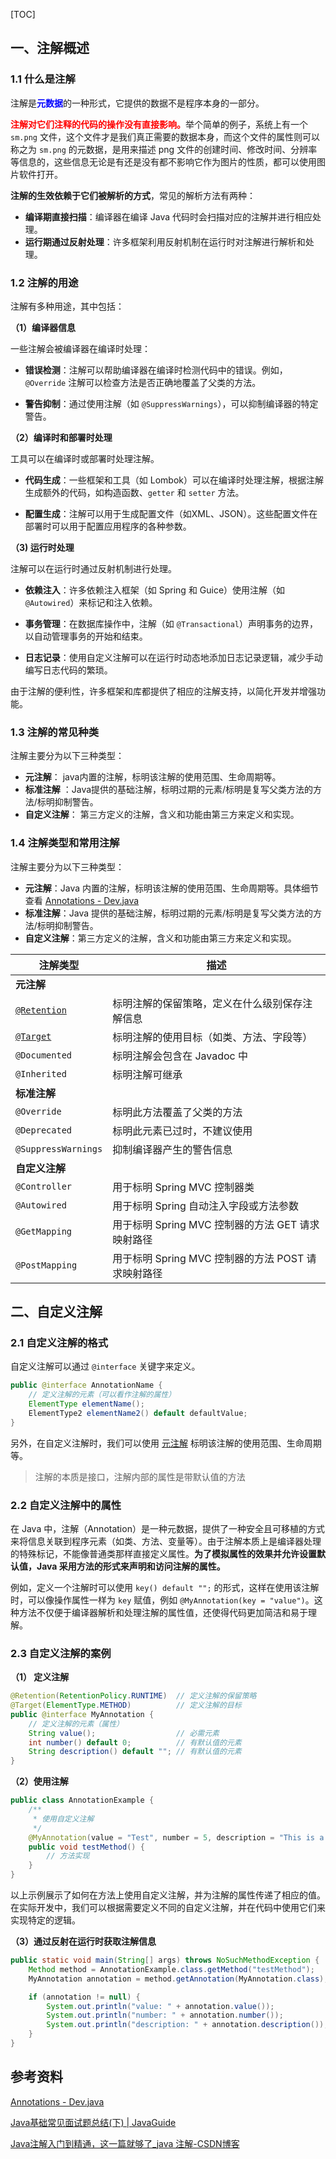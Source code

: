 [TOC]

## 一、注解概述

### 1.1 什么是注解

注解是<font color="blue">**元数据**</font>的一种形式，它提供的数据不是程序本身的一部分。

<font color="red">**注解对它们注释的代码的操作没有直接影响。**</font>举个简单的例子，系统上有一个 `sm.png` 文件，这个文件才是我们真正需要的数据本身，而这个文件的属性则可以称之为 `sm.png` 的元数据，是用来描述 png 文件的创建时间、修改时间、分辨率等信息的，这些信息无论是有还是没有都不影响它作为图片的性质，都可以使用图片软件打开。

**注解的生效依赖于它们被解析的方式**，常见的解析方法有两种：

- **编译期直接扫描**：编译器在编译 Java 代码时会扫描对应的注解并进行相应处理。
- **运行期通过反射处理**：许多框架利用反射机制在运行时对注解进行解析和处理。



### 1.2 注解的用途

注解有多种用途，其中包括：

**（1）编译器信息**

一些注解会被编译器在编译时处理：

- **错误检测**：注解可以帮助编译器在编译时检测代码中的错误。例如，`@Override` 注解可以检查方法是否正确地覆盖了父类的方法。

- **警告抑制**：通过使用注解（如 `@SuppressWarnings`），可以抑制编译器的特定警告。

**（2）编译时和部署时处理**

工具可以在编译时或部署时处理注解。

- **代码生成**：一些框架和工具（如 Lombok）可以在编译时处理注解，根据注解生成额外的代码，如构造函数、`getter` 和 `setter` 方法。

- **配置生成**：注解可以用于生成配置文件（如XML、JSON）。这些配置文件在部署时可以用于配置应用程序的各种参数。

**（3) 运行时处理**

注解可以在运行时通过反射机制进行处理。

- **依赖注入**：许多依赖注入框架（如 Spring 和 Guice）使用注解（如 `@Autowired`）来标记和注入依赖。

- **事务管理**：在数据库操作中，注解（如 `@Transactional`）声明事务的边界，以自动管理事务的开始和结束。

- **日志记录**：使用自定义注解可以在运行时动态地添加日志记录逻辑，减少手动编写日志代码的繁琐。

由于注解的便利性，许多框架和库都提供了相应的注解支持，以简化开发并增强功能。





### 1.3 注解的常见种类

注解主要分为以下三种类型：

- **元注解**： java内置的注解，标明该注解的使用范围、生命周期等。
- **标准注解** ：Java提供的基础注解，标明过期的元素/标明是复写父类方法的方法/标明抑制警告。
- **自定义注解**： 第三方定义的注解，含义和功能由第三方来定义和实现。



### 1.4 注解类型和常用注解

注解主要分为以下三种类型：

- **元注解**：Java 内置的注解，标明该注解的使用范围、生命周期等。具体细节查看 [Annotations - Dev.java](https://dev.java/learn/annotations/#using)
- **标准注解**：Java 提供的基础注解，标明过期的元素/标明是复写父类方法的方法/标明抑制警告。
- **自定义注解**：第三方定义的注解，含义和功能由第三方来定义和实现。

| 注解类型                                                     | 描述                                               |
| ------------------------------------------------------------ | -------------------------------------------------- |
| **元注解**                                                   |                                                    |
| [`@Retention`](https://docs.oracle.com/en/java/javase/22/docs/api/java.base/java/lang/annotation/Retention.html) | 标明注解的保留策略，定义在什么级别保存注解信息     |
| [`@Target`](https://docs.oracle.com/en/java/javase/22/docs/api/java.base/java/lang/annotation/Retention.html) | 标明注解的使用目标（如类、方法、字段等）           |
| `@Documented`                                                | 标明注解会包含在 Javadoc 中                        |
| `@Inherited`                                                 | 标明注解可继承                                     |
| **标准注解**                                                 |                                                    |
| `@Override`                                                  | 标明此方法覆盖了父类的方法                         |
| `@Deprecated`                                                | 标明此元素已过时，不建议使用                       |
| `@SuppressWarnings`                                          | 抑制编译器产生的警告信息                           |
| **自定义注解**                                               |                                                    |
| `@Controller`                                                | 用于标明 Spring MVC 控制器类                       |
| `@Autowired`                                                 | 用于标明 Spring 自动注入字段或方法参数             |
| `@GetMapping`                                                | 用于标明 Spring MVC 控制器的方法 GET 请求映射路径  |
| `@PostMapping`                                               | 用于标明 Spring MVC 控制器的方法 POST 请求映射路径 |





## 二、自定义注解

### 2.1 自定义注解的格式

自定义注解可以通过 `@interface` 关键字来定义。

```java
public @interface AnnotationName {
    // 定义注解的元素（可以看作注解的属性）
    ElementType elementName();
    ElementType2 elementName2() default defaultValue;
}
```

另外，在自定义注解时，我们可以使用 [元注解](https://dev.java/learn/annotations/#repeating) 标明该注解的使用范围、生命周期等。

>  注解的本质是接口，注解内部的属性是带默认值的方法



### 2.2 自定义注解中的属性

在 Java 中，注解（Annotation）是一种元数据，提供了一种安全且可移植的方式来将信息关联到程序元素（如类、方法、变量等）。由于注解本质上是编译器处理的特殊标记，不能像普通类那样直接定义属性。**为了模拟属性的效果并允许设置默认值，Java 采用方法的形式来声明和访问注解的属性。**

例如，定义一个注解时可以使用 `key() default "";` 的形式，这样在使用该注解时，可以像操作属性一样为 `key` 赋值，例如 `@MyAnnotation(key = "value")`。这种方法不仅便于编译器解析和处理注解的属性值，还使得代码更加简洁和易于理解。



### 2.3 自定义注解的案例

**（1） 定义注解**

```java
@Retention(RetentionPolicy.RUNTIME)  // 定义注解的保留策略
@Target(ElementType.METHOD)          // 定义注解的目标
public @interface MyAnnotation {
    // 定义注解的元素（属性）
    String value();                  // 必需元素
    int number() default 0;          // 有默认值的元素
    String description() default ""; // 有默认值的元素
}
```



**（2）使用注解**

```java
public class AnnotationExample {
    /**
     * 使用自定义注解
     */
    @MyAnnotation(value = "Test", number = 5, description = "This is a test method")
    public void testMethod() {
        // 方法实现
    }
}
```

以上示例展示了如何在方法上使用自定义注解，并为注解的属性传递了相应的值。在实际开发中，我们可以根据需要定义不同的自定义注解，并在代码中使用它们来实现特定的逻辑。



**（3）通过反射在运行时获取注解信息**

```java
public static void main(String[] args) throws NoSuchMethodException {
    Method method = AnnotationExample.class.getMethod("testMethod");
    MyAnnotation annotation = method.getAnnotation(MyAnnotation.class);

    if (annotation != null) {
        System.out.println("value: " + annotation.value());
        System.out.println("number: " + annotation.number());
        System.out.println("description: " + annotation.description());
    }
}
```





## 参考资料

[Annotations - Dev.java](https://dev.java/learn/annotations/)

[Java基础常见面试题总结(下) | JavaGuide](https://javaguide.cn/java/basis/java-basic-questions-03.html#何谓注解)

[Java注解入门到精通，这一篇就够了_java 注解-CSDN博客](https://blog.csdn.net/KingBoyWorld/article/details/105337011)

